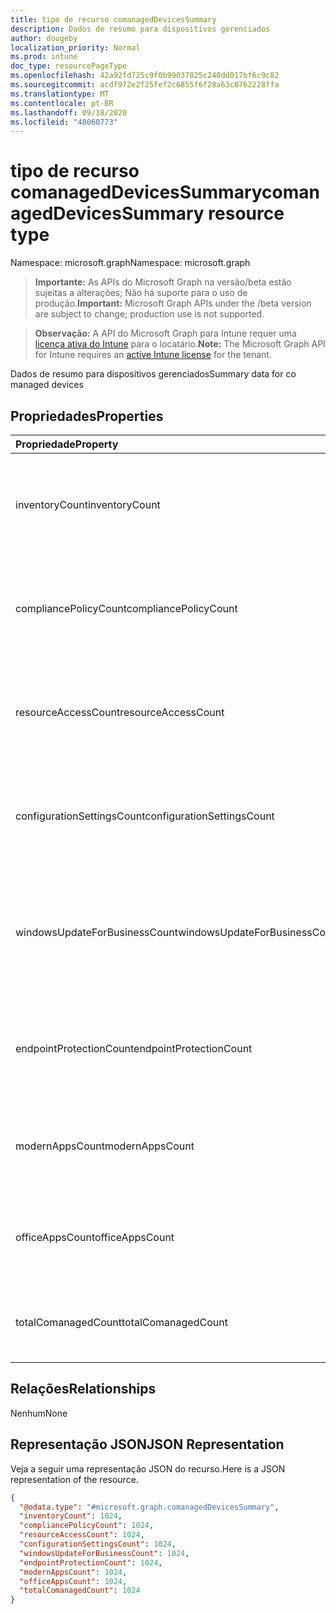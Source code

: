 ```yaml
---
title: tipo de recurso comanagedDevicesSummary
description: Dados de resumo para dispositivos gerenciados
author: dougeby
localization_priority: Normal
ms.prod: intune
doc_type: resourcePageType
ms.openlocfilehash: 42a92fd725c9f0b99037825c240dd017bf6c9c82
ms.sourcegitcommit: acdf972e2f25fef2c6855f6f28a63c0762228ffa
ms.translationtype: MT
ms.contentlocale: pt-BR
ms.lasthandoff: 09/18/2020
ms.locfileid: "48060773"
---
```

# <a name="comanageddevicessummary-resource-type"></a><span data-ttu-id="decb5-103">tipo de recurso comanagedDevicesSummary</span><span class="sxs-lookup"><span data-stu-id="decb5-103">comanagedDevicesSummary resource type</span></span>

<span data-ttu-id="decb5-104">Namespace: microsoft.graph</span><span class="sxs-lookup"><span data-stu-id="decb5-104">Namespace: microsoft.graph</span></span>

> <span data-ttu-id="decb5-105">**Importante:** As APIs do Microsoft Graph na versão/beta estão sujeitas a alterações; Não há suporte para o uso de produção.</span><span class="sxs-lookup"><span data-stu-id="decb5-105">**Important:** Microsoft Graph APIs under the /beta version are subject to change; production use is not supported.</span></span>

> <span data-ttu-id="decb5-106">**Observação:** A API do Microsoft Graph para Intune requer uma [licença ativa do Intune](https://go.microsoft.com/fwlink/?linkid=839381) para o locatário.</span><span class="sxs-lookup"><span data-stu-id="decb5-106">**Note:** The Microsoft Graph API for Intune requires an [active Intune license](https://go.microsoft.com/fwlink/?linkid=839381) for the tenant.</span></span>

<span data-ttu-id="decb5-107">Dados de resumo para dispositivos gerenciados</span><span class="sxs-lookup"><span data-stu-id="decb5-107">Summary data for co managed devices</span></span>

## <a name="properties"></a><span data-ttu-id="decb5-108">Propriedades</span><span class="sxs-lookup"><span data-stu-id="decb5-108">Properties</span></span>
|<span data-ttu-id="decb5-109">Propriedade</span><span class="sxs-lookup"><span data-stu-id="decb5-109">Property</span></span>|<span data-ttu-id="decb5-110">Tipo</span><span class="sxs-lookup"><span data-stu-id="decb5-110">Type</span></span>|<span data-ttu-id="decb5-111">Descrição</span><span class="sxs-lookup"><span data-stu-id="decb5-111">Description</span></span>|
|:---|:---|:---|
|<span data-ttu-id="decb5-112">inventoryCount</span><span class="sxs-lookup"><span data-stu-id="decb5-112">inventoryCount</span></span>|<span data-ttu-id="decb5-113">Int32</span><span class="sxs-lookup"><span data-stu-id="decb5-113">Int32</span></span>|<span data-ttu-id="decb5-114">Número de dispositivos com Swung de inventário.</span><span class="sxs-lookup"><span data-stu-id="decb5-114">Number of devices with Inventory swung-over.</span></span> <span data-ttu-id="decb5-115">Essa propriedade é somente leitura.</span><span class="sxs-lookup"><span data-stu-id="decb5-115">This property is read-only.</span></span>|
|<span data-ttu-id="decb5-116">compliancePolicyCount</span><span class="sxs-lookup"><span data-stu-id="decb5-116">compliancePolicyCount</span></span>|<span data-ttu-id="decb5-117">Int32</span><span class="sxs-lookup"><span data-stu-id="decb5-117">Int32</span></span>|<span data-ttu-id="decb5-118">Número de dispositivos com o CompliancePolicy de Swung.</span><span class="sxs-lookup"><span data-stu-id="decb5-118">Number of devices with CompliancePolicy swung-over.</span></span> <span data-ttu-id="decb5-119">Essa propriedade é somente leitura.</span><span class="sxs-lookup"><span data-stu-id="decb5-119">This property is read-only.</span></span>|
|<span data-ttu-id="decb5-120">resourceAccessCount</span><span class="sxs-lookup"><span data-stu-id="decb5-120">resourceAccessCount</span></span>|<span data-ttu-id="decb5-121">Int32</span><span class="sxs-lookup"><span data-stu-id="decb5-121">Int32</span></span>|<span data-ttu-id="decb5-122">Número de dispositivos com o ResourceAccess de Swung.</span><span class="sxs-lookup"><span data-stu-id="decb5-122">Number of devices with ResourceAccess swung-over.</span></span> <span data-ttu-id="decb5-123">Essa propriedade é somente leitura.</span><span class="sxs-lookup"><span data-stu-id="decb5-123">This property is read-only.</span></span>|
|<span data-ttu-id="decb5-124">configurationSettingsCount</span><span class="sxs-lookup"><span data-stu-id="decb5-124">configurationSettingsCount</span></span>|<span data-ttu-id="decb5-125">Int32</span><span class="sxs-lookup"><span data-stu-id="decb5-125">Int32</span></span>|<span data-ttu-id="decb5-126">Número de dispositivos com o ConfigurationSettings de Swung.</span><span class="sxs-lookup"><span data-stu-id="decb5-126">Number of devices with ConfigurationSettings swung-over.</span></span> <span data-ttu-id="decb5-127">Essa propriedade é somente leitura.</span><span class="sxs-lookup"><span data-stu-id="decb5-127">This property is read-only.</span></span>|
|<span data-ttu-id="decb5-128">windowsUpdateForBusinessCount</span><span class="sxs-lookup"><span data-stu-id="decb5-128">windowsUpdateForBusinessCount</span></span>|<span data-ttu-id="decb5-129">Int32</span><span class="sxs-lookup"><span data-stu-id="decb5-129">Int32</span></span>|<span data-ttu-id="decb5-130">Número de dispositivos com o WindowsUpdateForBusiness de Swung.</span><span class="sxs-lookup"><span data-stu-id="decb5-130">Number of devices with WindowsUpdateForBusiness swung-over.</span></span> <span data-ttu-id="decb5-131">Essa propriedade é somente leitura.</span><span class="sxs-lookup"><span data-stu-id="decb5-131">This property is read-only.</span></span>|
|<span data-ttu-id="decb5-132">endpointProtectionCount</span><span class="sxs-lookup"><span data-stu-id="decb5-132">endpointProtectionCount</span></span>|<span data-ttu-id="decb5-133">Int32</span><span class="sxs-lookup"><span data-stu-id="decb5-133">Int32</span></span>|<span data-ttu-id="decb5-134">Número de dispositivos com o EndpointProtection de Swung.</span><span class="sxs-lookup"><span data-stu-id="decb5-134">Number of devices with EndpointProtection swung-over.</span></span> <span data-ttu-id="decb5-135">Essa propriedade é somente leitura.</span><span class="sxs-lookup"><span data-stu-id="decb5-135">This property is read-only.</span></span>|
|<span data-ttu-id="decb5-136">modernAppsCount</span><span class="sxs-lookup"><span data-stu-id="decb5-136">modernAppsCount</span></span>|<span data-ttu-id="decb5-137">Int32</span><span class="sxs-lookup"><span data-stu-id="decb5-137">Int32</span></span>|<span data-ttu-id="decb5-138">Número de dispositivos com o ModernApps de Swung.</span><span class="sxs-lookup"><span data-stu-id="decb5-138">Number of devices with ModernApps swung-over.</span></span> <span data-ttu-id="decb5-139">Essa propriedade é somente leitura.</span><span class="sxs-lookup"><span data-stu-id="decb5-139">This property is read-only.</span></span>|
|<span data-ttu-id="decb5-140">officeAppsCount</span><span class="sxs-lookup"><span data-stu-id="decb5-140">officeAppsCount</span></span>|<span data-ttu-id="decb5-141">Int32</span><span class="sxs-lookup"><span data-stu-id="decb5-141">Int32</span></span>|<span data-ttu-id="decb5-142">Número de dispositivos com o Officetreinamento de Swung.</span><span class="sxs-lookup"><span data-stu-id="decb5-142">Number of devices with OfficeApps swung-over.</span></span> <span data-ttu-id="decb5-143">Essa propriedade é somente leitura.</span><span class="sxs-lookup"><span data-stu-id="decb5-143">This property is read-only.</span></span>|
|<span data-ttu-id="decb5-144">totalComanagedCount</span><span class="sxs-lookup"><span data-stu-id="decb5-144">totalComanagedCount</span></span>|<span data-ttu-id="decb5-145">Int32</span><span class="sxs-lookup"><span data-stu-id="decb5-145">Int32</span></span>|<span data-ttu-id="decb5-146">Número de dispositivos co-gerenciados.</span><span class="sxs-lookup"><span data-stu-id="decb5-146">Number of Co-Managed Devices.</span></span> <span data-ttu-id="decb5-147">Essa propriedade é somente leitura.</span><span class="sxs-lookup"><span data-stu-id="decb5-147">This property is read-only.</span></span>|

## <a name="relationships"></a><span data-ttu-id="decb5-148">Relações</span><span class="sxs-lookup"><span data-stu-id="decb5-148">Relationships</span></span>
<span data-ttu-id="decb5-149">Nenhum</span><span class="sxs-lookup"><span data-stu-id="decb5-149">None</span></span>

## <a name="json-representation"></a><span data-ttu-id="decb5-150">Representação JSON</span><span class="sxs-lookup"><span data-stu-id="decb5-150">JSON Representation</span></span>
<span data-ttu-id="decb5-151">Veja a seguir uma representação JSON do recurso.</span><span class="sxs-lookup"><span data-stu-id="decb5-151">Here is a JSON representation of the resource.</span></span>
<!-- {
  "blockType": "resource",
  "@odata.type": "microsoft.graph.comanagedDevicesSummary"
}
-->
``` json
{
  "@odata.type": "#microsoft.graph.comanagedDevicesSummary",
  "inventoryCount": 1024,
  "compliancePolicyCount": 1024,
  "resourceAccessCount": 1024,
  "configurationSettingsCount": 1024,
  "windowsUpdateForBusinessCount": 1024,
  "endpointProtectionCount": 1024,
  "modernAppsCount": 1024,
  "officeAppsCount": 1024,
  "totalComanagedCount": 1024
}
```






